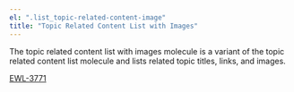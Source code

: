 ```yaml
---
el: ".list_topic-related-content-image"
title: "Topic Related Content List with Images"
---
```


The topic related content list with images molecule is a variant of the topic related content list molecule and lists related topic titles, links, and images. 

[EWL-3771](https://issues.ama-assn.org/browse/EWL-3771)